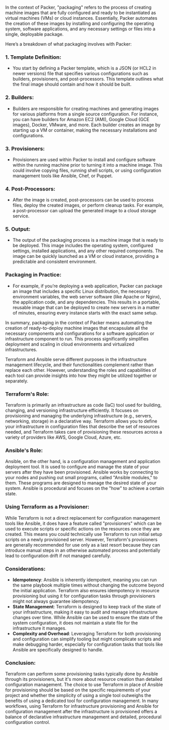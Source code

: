 In the context of Packer, "packaging" refers to the process of creating machine images that are fully configured and ready to be instantiated as virtual machines (VMs) or cloud instances. Essentially, Packer automates the creation of these images by installing and configuring the operating system, software applications, and any necessary settings or files into a single, deployable package.

Here’s a breakdown of what packaging involves with Packer:

### 1. **Template Definition**:
- You start by defining a Packer template, which is a JSON (or HCL2 in newer versions) file that specifies various configurations such as builders, provisioners, and post-processors. This template outlines what the final image should contain and how it should be built.

### 2. **Builders**:
- Builders are responsible for creating machines and generating images for various platforms from a single source configuration. For instance, you can have builders for Amazon EC2 (AMI), Google Cloud (GCE images), Docker, VMware, and more. Each builder creates an image by starting up a VM or container, making the necessary installations and configurations.

### 3. **Provisioners**:
- Provisioners are used within Packer to install and configure software within the running machine prior to turning it into a machine image. This could involve copying files, running shell scripts, or using configuration management tools like Ansible, Chef, or Puppet.

### 4. **Post-Processors**:
- After the image is created, post-processors can be used to process files, deploy the created images, or perform cleanup tasks. For example, a post-processor can upload the generated image to a cloud storage service.

### 5. **Output**:
- The output of the packaging process is a machine image that is ready to be deployed. This image includes the operating system, configured settings, installed applications, and any other required components. The image can be quickly launched as a VM or cloud instance, providing a predictable and consistent environment.

### Packaging in Practice:
- For example, if you’re deploying a web application, Packer can package an image that includes a specific Linux distribution, the necessary environment variables, the web server software (like Apache or Nginx), the application code, and any dependencies. This results in a portable, reusable image that can be deployed to create new servers in a matter of minutes, ensuring every instance starts with the exact same setup.

In summary, packaging in the context of Packer means automating the creation of ready-to-deploy machine images that encapsulate all the necessary components and configurations for a software application or infrastructure component to run. This process significantly simplifies deployment and scaling in cloud environments and virtualized infrastructures.

Terraform and Ansible serve different purposes in the infrastructure management lifecycle, and their functionalities complement rather than replace each other. However, understanding the roles and capabilities of each tool can provide insights into how they might be utilized together or separately.

### Terraform's Role:
Terraform is primarily an infrastructure as code (IaC) tool used for building, changing, and versioning infrastructure efficiently. It focuses on provisioning and managing the underlying infrastructure (e.g., servers, networking, storage) in a declarative way. Terraform allows you to define your infrastructure in configuration files that describe the set of resources needed, and Terraform takes care of provisioning these resources across a variety of providers like AWS, Google Cloud, Azure, etc.

### Ansible's Role:
Ansible, on the other hand, is a configuration management and application deployment tool. It is used to configure and manage the state of your servers after they have been provisioned. Ansible works by connecting to your nodes and pushing out small programs, called "Ansible modules," to them. These programs are designed to manage the desired state of your system. Ansible is procedural and focuses on the "how" to achieve a certain state.

### Using Terraform as a Provisioner:
While Terraform is not a direct replacement for configuration management tools like Ansible, it does have a feature called "provisioners" which can be used to execute scripts or specific actions on the resources once they are created. This means you could technically use Terraform to run initial setup scripts on a newly provisioned server. However, Terraform's provisioners are generally recommended for use only as a last resort because they can introduce manual steps in an otherwise automated process and potentially lead to configuration drift if not managed carefully.

### Considerations:
- **Idempotency**: Ansible is inherently idempotent, meaning you can run the same playbook multiple times without changing the outcome beyond the initial application. Terraform also ensures idempotency in resource provisioning but using it for configuration tasks through provisioners might not always guarantee idempotency.
- **State Management**: Terraform is designed to keep track of the state of your infrastructure, making it easy to audit and manage infrastructure changes over time. While Ansible can be used to ensure the state of the system configuration, it does not maintain a state file for the infrastructure it manages.
- **Complexity and Overhead**: Leveraging Terraform for both provisioning and configuration can simplify tooling but might complicate scripts and make debugging harder, especially for configuration tasks that tools like Ansible are specifically designed to handle.

### Conclusion:
Terraform can perform some provisioning tasks typically done by Ansible through its provisioners, but it's more about resource creation than detailed configuration management. The choice to use Terraform in place of Ansible for provisioning should be based on the specific requirements of your project and whether the simplicity of using a single tool outweighs the benefits of using a dedicated tool for configuration management. In many workflows, using Terraform for infrastructure provisioning and Ansible for configuration management after the infrastructure is provisioned offers a balance of declarative infrastructure management and detailed, procedural configuration control.
